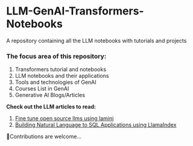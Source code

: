# LLM-GenAI-Transformers-Notebooks
A repository containing all the LLM notebooks with tutorials and projects

### The focus area of this repository:

1. Transformers tutorial and notebooks
2. LLM notebooks and their applications
3. Tools and technologies of GenAI
4. Courses List in GenAI
5. Generative AI Blogs/Articles

**Check out the LLM articles to read:**
1. [Fine tune open source llms using lamini](https://www.analyticsvidhya.com/blog/2024/09/fine-tune-open-source-llms-using-lamini/)
2. [Building Natural Language to SQL Applications using LlamaIndex](https://www.analyticsvidhya.com/blog/2024/04/building-natural-language-to-sql-applications-using-llamaindex/)


🤖Contributions are welcome...
